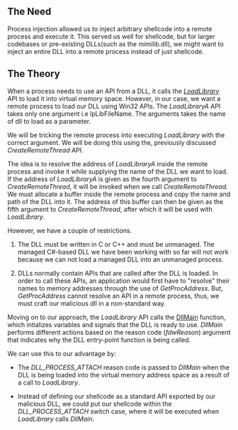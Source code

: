 ## The Need
Process injection allowed us to inject arbitrary shellcode into a remote process and execute it. This served us well for shellcode, but for larger codebases or pre-existing DLLs(such as the mimilib.dll), we might want to inject an entire DLL into a remote process instead of just shellcode.

## The Theory
When a process needs to use an API from a DLL, it calls the [_LoadLibrary_](https://docs.microsoft.com/en-us/windows/win32/api/libloaderapi/nf-libloaderapi-loadlibrarya) API to load it into virtual memory space.
However, in our case, we want a remote process to load our DLL using Win32 APIs.
The _LoadLibraryA_ API takes only one argument i.e lpLibFileName.
The arguments takes the name of dll to load as a parameter.

We will be tricking the remote process into executing _LoadLibrary_ with the correct argument.
We will be doing this using the, previously discussed _CreateRemoteThread_ API.

The idea is to resolve the address of _LoadLibraryA_ inside the remote process and invoke it while supplying the name of the DLL we want to load. If the address of _LoadLibraryA_ is given as the fourth argument to _CreateRemoteThread_, it will be invoked when we call _CreateRemoteThread_.
We must allocate a buffer inside the remote process and copy the name and path of the DLL into it. The address of this buffer can then be given as the fifth argument to _CreateRemoteThread_, after which it will be used with _LoadLibrary_.

However, we have a couple of restrictions.
1. The DLL must be written in C or C++ and must be unmanaged. The managed C#-based DLL we have been working with so far will not work because we can not load a managed DLL into an unmanaged process.

2. DLLs normally contain APIs that are called after the DLL is loaded. In order to call these APIs, an application would first have to "resolve" their names to memory addresses through the use of _GetProcAddress_. But, _GetProcAddress_ cannot resolve an API in a remote process, thus, we must craft our malicious dll in a non-standard way.

Moving on to our approach, the _LoadLibrary_ API calls the [DllMain](https://docs.microsoft.com/en-us/windows/win32/dlls/dllmain) function, which intializes variables and signals that the DLL is ready to use.
_DllMain_ performs different actions based on the reason code (_fdwReason_) argument that indicates why the DLL entry-point function is being called.

We can use this to our advantage by:
- The _DLL_PROCESS_ATTACH_ reason code is passed to _DllMain_ when the DLL is being loaded into the virtual memory address space as a result of a call to _LoadLibrary_.

-  Instead of defining our shellcode as a standard API exported by our malicious DLL, we could put our shellcode within the _DLL_PROCESS_ATTACH_ switch case, where it will be executed when _LoadLibrary_ calls _DllMain_.


